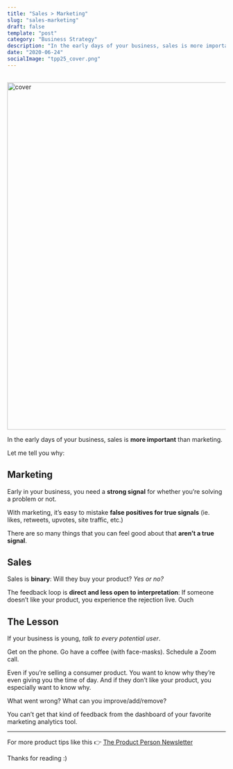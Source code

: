 ```yaml
---
title: "Sales > Marketing"
slug: "sales-marketing"
draft: false
template: "post"
category: "Business Strategy"
description: "In the early days of your business, sales is more important than marketing."
date: "2020-06-24"
socialImage: "tpp25_cover.png"
---
```


<br />
<img src="/tpp25_cover.png" alt="cover" border="0" width="800">

<br />

In the early days of your business, sales is **more important** than marketing.

Let me tell you why:

## Marketing

Early in your business, you need a **strong signal** for whether you’re solving a problem or not.

With marketing, it’s easy to mistake **false positives for true signals** (ie. likes, retweets, upvotes, site traffic, etc.)

There are so many things that you can feel good about that **aren’t a true signal**.

## Sales

Sales is **binary**: Will they buy your product? _Yes or no?_

The feedback loop is **direct and less open to interpretation**: If someone doesn’t like your product, you experience the rejection live. Ouch

## The Lesson

If your business is young, _talk to every potential user_.

Get on the phone. Go have a coffee (with face-masks). Schedule a Zoom call.

Even if you’re selling a consumer product. You want to know why they’re even giving you the time of day. And if they don’t like your product, you especially want to know why.

What went wrong? What can you improve/add/remove?

You can’t get that kind of feedback from the dashboard of your favorite marketing analytics tool.

---

For more product tips like this 👉 [The Product Person Newsletter](https://theproductperson.substack.com)

Thanks for reading :)

